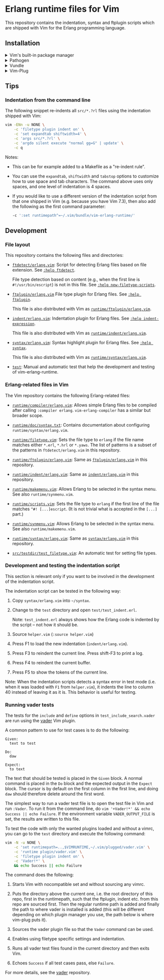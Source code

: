 # Erlang runtime files for Vim

This repository contains the indentation, syntax and ftplugin scripts which are
shipped with Vim for the Erlang programming language.

## Installation

<details>
<summary>Vim's built-in package manager</summary>

This is the recommended installation method if you use at least Vim 8 and you
don't use another package manager.

Information about Vim's built-in package manager: [`:help packages`].

Installation steps:

1.  Clone this repository (you can replace `foo` with the directory name of your
    choice):

    ```sh
    $ git clone https://github.com/vim-erlang/vim-erlang-runtime.git \
          ~/.vim/pack/foo/start/vim-erlang-runtime
    ```

2.  Restart Vim.
</details>

<details>
<summary>Pathogen</summary>

Information about Pathogen: [Pathogen repository].

Installation steps:

1.  Clone this repository:

    ```
    $ git clone https://github.com/vim-erlang/vim-erlang-runtime.git \
          ~/.vim/bundle/vim-erlang-runtime
    ```

2.  Restart Vim.
</details>

<details>
<summary>Vundle</summary>

Information about Vundle: [Vundle repository].

Installation steps:

1.  Add `vim-erlang-runtime` to your plugin list in `.vimrc` by inserting
    the line that starts with `Plugin`:

    ```
    call vundle#begin()
      [...]
      Plugin 'vim-erlang/vim-erlang-runtime'
      [...]
    call vundle#end()
    ```

2.  Restart Vim.

3.  Run `:PluginInstall`.
</details>

<details>
  <summary>Vim-Plug</summary>

Information about Vim-Plug: [vim-plug repository].

Installation steps:

1.  Add `vim-erlang-runtime` to your plugin list in `.vimrc` by inserting the
    line that starts with `Plug`:

    ```
    call plug#begin()
      [...]
      Plug 'vim-erlang/vim-erlang-runtime'
      [...]
    call plug#end()
    ```

2.  Restart Vim.

3.  Run `:PlugInstall`.
</details>

## Tips

### Indentation from the command line

The following snippet re-indents all `src/*.?rl` files using the indentation
shipped with Vim:

```bash
vim -ENn -u NONE \
    -c 'filetype plugin indent on' \
    -c 'set expandtab shiftwidth=4' \
    -c 'args src/*.?rl' \
    -c 'argdo silent execute "normal gg=G" | update' \
    -c q
```

Notes:

-   This can be for example added to a Makefile as a "re-indent rule".

-   You can use the `expandtab`, `shiftwidth` and `tabstop` options to customize
    how to use space and tab characters. The command above uses only spaces, and
    one level of indentation is 4 spaces.

-   If you would like to use a different version of the indentation script from
    that one shipped in Vim (e.g. because you have Vim 7.3), then also add the
    following as the first command parameter:

    ```bash
    -c ':set runtimepath^=~/.vim/bundle/vim-erlang-runtime/'
    ```

## Development

### File layout

This repository contains the following files and directories:

<!-- If you edit the list, please maintain the alphabetical order. -->

*   [`ftdetect/erlang.vim`]: Script for detecting Erlang files based on file
    extension. See [`:help ftdetect`].

    File type detection based on content (e.g., when the first line
    is `#!/usr/bin/escript`) is not in this file. See
    [`:help new-filetype-scripts`].

*   [`ftplugin/erlang.vim`] File type plugin for Erlang files. See
    [`:help ftplugin`].

    This file is also distributed with Vim as
    [`runtime/ftplugin/erlang.vim`][vim-src/runtime/ftplugin/erlang.vim].

*   [`indent/erlang.vim`]: Indentation plugin for Erlang files. See
    [`:help indent-expression`].

    This file is also distributed with Vim as
    [`runtime/indent/erlang.vim`][vim-src/runtime/indent/erlang.vim].

*   [`syntax/erlang.vim`]: Syntax highlight plugin for Erlang files. See
    [`:help syntax`].

    This file is also distributed with Vim as
    [`runtime/syntax/erlang.vim`][vim-src/runtime/syntax/erlang.vim].

*   [`test`]: Manual and automatic test that help the development and testing of
    vim-erlang-runtime.

### Erlang-related files in Vim

The Vim repository contains the following Erlang-related files:

<!-- If you edit the list, please maintain the alphabetical order. -->

*   [`runtime/compiler/erlang.vim`][vim-src/runtime/compiler/erlang.vim]:
    Allows simple Erlang files to be compiled after calling `:compiler erlang`.
    `vim-erlang-compiler` has a similar but broader scope.

*   [`runtime/doc/syntax.txt`][vim-src/runtime/doc/syntax.txt]:
    Contains documentation about configuring `runtime/syntax/erlang.vim`.

*   [`runtime/filetype.vim`][vim-src/runtime/filetype.vim]:
    Sets the file type to `erlang` if the file name matches either `*.erl`,
    `*.hrl` or `*.yaws`. The list of patterns is a subset of the patterns in
    `ftdetect/erlang.vim` in this repository.

*   [`runtime/ftplugin/erlang.vim`][vim-src/runtime/ftplugin/erlang.vim]:
    Same as [`ftplugin/erlang.vim`] in this repository.

*   [`runtime/indent/erlang.vim`][vim-src/runtime/indent/erlang.vim]:
    Same as [`indent/erlang.vim`] in this repository.

*   [`runtime/makemenu.vim`][vim-src/runtime/makemenu.vim]:
    Allows Erlang to be selected in the syntax menu. See also
    `runtime/synmenu.vim`.

*   [`runtime/scripts.vim`][vim-src/runtime/scripts.vim]:
    Sets the file type to `erlang` if the first line of the file matches
    `^#! [...]escript`. (It is not trivial what is accepted in the `[...]`
    part.)

*   [`runtime/synmenu.vim`][vim-src/runtime/synmenu.vim]:
    Allows Erlang to be selected in the syntax menu. See also
    `runtime/makemenu.vim`.

*   [`runtime/syntax/erlang.vim`][vim-src/runtime/syntax/erlang.vim]:
    Same as [`syntax/erlang.vim`] in this repository.

*   [`src/testdir/test_filetype.vim`][vim-src/src/testdir/test_filetype.vim]:
    An automatic test for setting file types.

### Development and testing the indentation script

This section is relevant only if you want to be involved in the development of
the indentation script.

The indentation script can be tested in the following way:

1.  Copy `syntax/erlang.vim` into `~/syntax`.

2.  Change to the `test` directory and open `test/test_indent.erl`.

    Note: `test_indent.erl` always shows how the Erlang code is indented by the
    script – not how it should be.

3.  Source `helper.vim` (`:source helper.vim`)

4.  Press F1 to load the new indentation (`indent/erlang.vim`).

5.  Press F3 to reindent the current line. Press shift-F3 to print a log.

6.  Press F4 to reindent the current buffer.

7.  Press F5 to show the tokens of the current line.

Note: When the indentation scripts detects a syntax error in test mode (i.e.
when it was loaded with `F1` from `helper.vim`), it indents the line to column
40 instead of leaving it as it is. This behavior is useful for testing.

### Running vader tests

The tests for the `include` and `define` options in `test_include_search.vader`
are run using the [vader][vader] Vim plugin.

A common pattern to use for test cases is to do the following:

```vim
Given:
  text to test

Do:
  daw

Expect:
  to text
```

The text that should be tested is placed in the `Given` block. A normal command
is placed in the `Do` block and the expected output in the `Expect` block. The
cursor is by default on the first column in the first line, and doing `daw`
should therefore delete around the first word.

The simplest way to run a vader test file is to open the test file in Vim and
run `:Vader`. To run it from the command line, do `vim '+Vader!*' && echo
Success || echo Failure`. If the environment variable `VADER_OUTPUT_FILE` is
set, the results are written to this file.

To test the code with only the wanted plugins loaded and without a vimrc, you
can go to the `test` directory and execute the following command:

```bash
vim -N -u NONE \
    -c 'set runtimepath=..,$VIMRUNTIME,~/.vim/plugged/vader.vim' \
    -c 'runtime plugin/vader.vim' \
    -c 'filetype plugin indent on' \
    -c 'Vader!*' \
    && echo Success || echo Failure
```

The command does the following:

1.  Starts Vim with nocompatible set and without sourcing any vimrc.

2.  Puts the directory above the current one, i.e. the root directory of this
    repo, first in the runtimepath, such that the ftplugin, indent etc. from
    this repo are sourced first. Then the regular runtime path is added and
    finally the path to where vader is installed is added (this will be
    different depending on which plugin manager you use, the path below is where
    vim-plug puts it).

3.  Sources the vader plugin file so that the `Vader` command can be used.

4.  Enables using filetype specific settings and indentation.

5.  Runs all vader test files found in the current directory and then exits Vim.

6.  Echoes `Success` if all test cases pass, else `Failure`.

For more details, see the [vader][vader] repository.

<!-- If you modify the list below, please maintain the order with `:sort i`. -->

[`:help ftdetect`]: https://vimhelp.org/filetype.txt.html#ftdetect
[`:help ftplugin`]: https://vimhelp.org/usr_41.txt.html#ftplugin
[`:help indent-expression`]: https://vimhelp.org/indent.txt.html#indent-expression
[`:help new-filetype-scripts`]: https://vimhelp.org/filetype.txt.html#new-filetype-scripts
[`:help packages`]: https://vimhelp.org/repeat.txt.html#packages
[`:help syntax`]: https://vimhelp.org/syntax.txt.html#syntax
[`ftdetect/erlang.vim`]: ftdetect/erlang.vim
[`ftplugin/erlang.vim`]: ftplugin/erlang.vim
[`indent/erlang.vim`]: indent/erlang.vim
[`syntax/erlang.vim`]: syntax/erlang.vim
[`test`]: test
[Pathogen repository]: https://github.com/tpope/vim-pathogen
[vader]: https://github.com/junegunn/vader.vim
[vim-plug repository]: https://github.com/junegunn/vim-plug
[vim-src/runtime/compiler/erlang.vim]: https://github.com/vim/vim/blob/master/runtime/compiler/erlang.vim
[vim-src/runtime/doc/syntax.txt]: https://github.com/vim/vim/blob/master/runtime/doc/syntax.txt
[vim-src/runtime/filetype.vim]: https://github.com/vim/vim/blob/master/runtime/filetype.vim
[vim-src/runtime/ftplugin/erlang.vim]: https://github.com/vim/vim/blob/master/runtime/ftplugin/erlang.vim
[vim-src/runtime/indent/erlang.vim]: https://github.com/vim/vim/blob/master/runtime/indent/erlang.vim
[vim-src/runtime/makemenu.vim]: https://github.com/vim/vim/blob/master/runtime/makemenu.vim
[vim-src/runtime/scripts.vim]: https://github.com/vim/vim/blob/master/runtime/scripts.vim
[vim-src/runtime/synmenu.vim]: https://github.com/vim/vim/blob/master/runtime/synmenu.vim
[vim-src/runtime/syntax/erlang.vim]: https://github.com/vim/vim/blob/master/runtime/syntax/erlang.vim
[vim-src/src/testdir/test_filetype.vim]: https://github.com/vim/vim/blob/master/src/testdir/test_filetype.vim
[Vundle repository]: https://github.com/VundleVim/Vundle.vim
